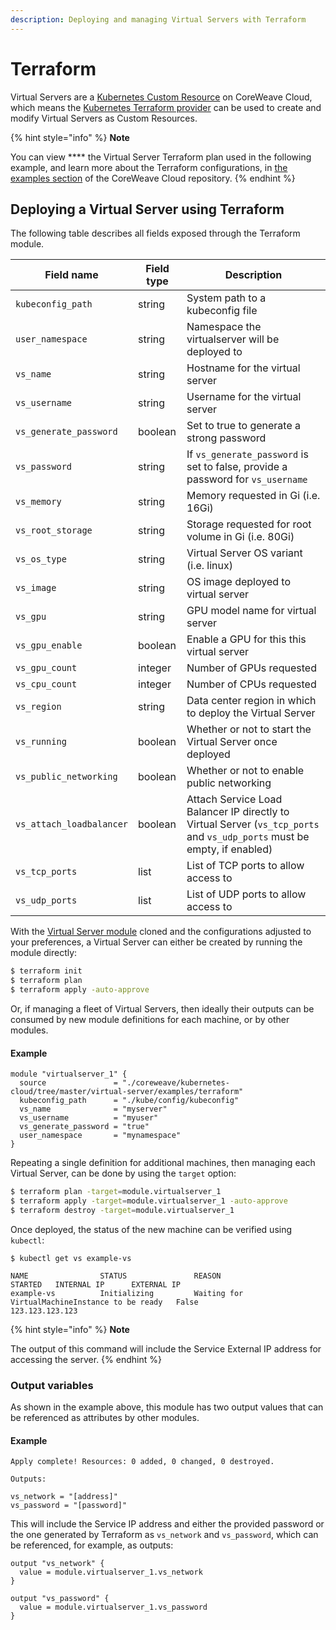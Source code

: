 ```yaml
---
description: Deploying and managing Virtual Servers with Terraform
---
```


# Terraform

Virtual Servers are a [Kubernetes Custom Resource](https://kubernetes.io/docs/concepts/extend-kubernetes/api-extension/custom-resources/) on CoreWeave Cloud, which means the [Kubernetes Terraform provider](https://registry.terraform.io/providers/hashicorp/kubernetes/latest/docs) can be used to create and modify Virtual Servers as Custom Resources.

{% hint style="info" %}
**Note**

You can view **** the Virtual Server Terraform plan used in the following example, and learn more about the Terraform configurations, in [the examples section](https://github.com/coreweave/kubernetes-cloud/tree/master/virtual-server/examples/terraform) of the CoreWeave Cloud repository.
{% endhint %}

## Deploying a Virtual Server using Terraform

The following table describes all fields exposed through the Terraform module.

| Field name               | Field type | Description                                                                                                              |
| ------------------------ | ---------- | ------------------------------------------------------------------------------------------------------------------------ |
| `kubeconfig_path`        | string     | System path to a kubeconfig file                                                                                         |
| `user_namespace`         | string     | Namespace the virtualserver will be deployed to                                                                          |
| `vs_name`                | string     | Hostname for the virtual server                                                                                          |
| `vs_username`            | string     | Username for the virtual server                                                                                          |
| `vs_generate_password`   | boolean    | Set to true to generate a strong password                                                                                |
| `vs_password`            | string     | If `vs_generate_password` is set to false, provide a password for `vs_username`                                          |
| `vs_memory`              | string     | Memory requested in Gi (i.e. 16Gi)                                                                                       |
| `vs_root_storage`        | string     | Storage requested for root volume in Gi (i.e. 80Gi)                                                                      |
| `vs_os_type`             | string     | Virtual Server OS variant (i.e. linux)                                                                                   |
| `vs_image`               | string     | OS image deployed to virtual server                                                                                      |
| `vs_gpu`                 | string     | GPU model name for virtual server                                                                                        |
| `vs_gpu_enable`          | boolean    | Enable a GPU for this this virtual server                                                                                |
| `vs_gpu_count`           | integer    | Number of GPUs requested                                                                                                 |
| `vs_cpu_count`           | integer    | Number of CPUs requested                                                                                                 |
| `vs_region`              | string     | Data center region in which to deploy the Virtual Server                                                                 |
| `vs_running`             | boolean    | Whether or not to start the Virtual Server once deployed                                                                 |
| `vs_public_networking`   | boolean    | Whether or not to enable public networking                                                                               |
| `vs_attach_loadbalancer` | boolean    | Attach Service Load Balancer IP directly to Virtual Server (`vs_tcp_ports` and `vs_udp_ports` must be empty, if enabled) |
| `vs_tcp_ports`           | list       | List of TCP ports to allow access to                                                                                     |
| `vs_udp_ports`           | list       | List of UDP ports to allow access to                                                                                     |

With the [Virtual Server module](https://github.com/coreweave/kubernetes-cloud/tree/master/virtual-server/examples/terraform) cloned and the configurations adjusted to your preferences, a Virtual Server can either be created by running the module directly:

```bash
$ terraform init
$ terraform plan
$ terraform apply -auto-approve
```

Or, if managing a fleet of Virtual Servers, then ideally their outputs can be consumed by new module definitions for each machine, or by other modules.

#### Example

```
module "virtualserver_1" {
  source               = "./coreweave/kubernetes-cloud/tree/master/virtual-server/examples/terraform"
  kubeconfig_path      = "./kube/config/kubeconfig"
  vs_name              = "myserver"
  vs_username          = "myuser"
  vs_generate_password = "true"
  user_namespace       = "mynamespace"
}
```

Repeating a single definition for additional machines, then managing each Virtual Server, can be done by using the `target` option:

```bash
$ terraform plan -target=module.virtualserver_1
$ terraform apply -target=module.virtualserver_1 -auto-approve
$ terraform destroy -target=module.virtualserver_1
```

Once deployed, the status of the new machine can be verified using `kubectl`:

```
$ kubectl get vs example-vs

NAME                STATUS               REASON                                           STARTED   INTERNAL IP      EXTERNAL IP
example-vs          Initializing         Waiting for VirtualMachineInstance to be ready   False                      123.123.123.123
```

{% hint style="info" %}
**Note**

The output of this command will include the Service External IP address for accessing the server.
{% endhint %}

### Output variables

As shown in the example above, this module has two output values that can be referenced as attributes by other modules.

#### Example

```
Apply complete! Resources: 0 added, 0 changed, 0 destroyed.

Outputs:

vs_network = "[address]"
vs_password = "[password]"
```

This will include the Service IP address and either the provided password or the one generated by Terraform as `vs_network` and `vs_password`, which can be referenced, for example, as outputs:

```
output "vs_network" {
  value = module.virtualserver_1.vs_network
}

output "vs_password" {
  value = module.virtualserver_1.vs_password
}
```
